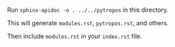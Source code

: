 Run `sphinx-apidoc -o . ../../pytropos` in this directory.

This will generate `modules.rst`, `pytropos.rst`, and others.

Then include `modules.rst` in your `index.rst` file.
